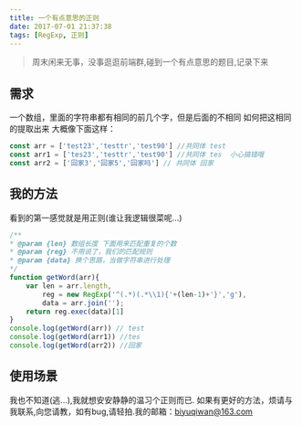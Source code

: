 ```yaml
---
title: 一个有点意思的正则
date: 2017-07-01 21:37:38
tags: [RegExp, 正则]
---
```

> 周末闲来无事，没事逛逛前端群,碰到一个有点意思的题目,记录下来

## 需求
一个数组，里面的字符串都有相同的前几个字，但是后面的不相同  如何把这相同的提取出来
大概像下面这样：
```js
const arr = ['test23','testtr','test90'] //共同体 test
const arr1 = ['tes23','testtr','test90'] //共同体 tes  小心搞错哦
const arr2 = ['回家3','回家5','回家吗'] // 共同体 回家
```
## 我的方法
看到的第一感觉就是用正则(谁让我逻辑很菜呢...)
```js
/**
* @param {len} 数组长度 下面用来匹配重复的个数
* @param {reg} 不用说了，我们的匹配规则
* @param {data} 换个思路，当做字符串进行处理
*/
function getWord(arr){
    var len = arr.length,
        reg = new RegExp('^(.*)(.*\\1){'+(len-1)+'}','g'),
        data = arr.join('');
    return reg.exec(data)[1]
}
console.log(getWord(arr)) // test
console.log(getWord(arr1)) //tes
console.log(getWord(arr2)) //回家
```
## 使用场景
我也不知道(逃...),我就想安安静静的温习个正则而已.
如果有更好的方法，烦请与我联系,向您请教，如有bug,请轻拍.我的邮箱：biyuqiwan@163.com
